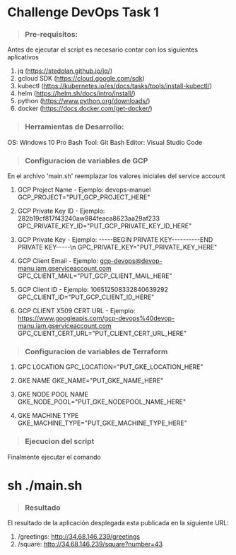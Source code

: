 # Challenge DevOps Task 1

> ### Pre-requisitos:
Antes de ejecutar el script es necesario contar con los siguientes aplicativos

1. jq (https://stedolan.github.io/jq/)
2. gcloud SDK (https://cloud.google.com/sdk)
3. kubectl (https://kubernetes.io/es/docs/tasks/tools/install-kubectl/)
4. helm (https://helm.sh/docs/intro/install/)
5. python (https://www.python.org/downloads/)
6. docker (https://docs.docker.com/get-docker/)

> ### Herramientas de Desarrollo:
OS: Windows 10 Pro
Bash Tool: Git Bash
Editor: Visual Studio Code

> ### Configuracion de variables de GCP
En el archivo 'main.sh' reemplazar los valores iniciales del service account

1. GCP Project Name - Ejemplo: devops-manuel
GCP_PROJECT="PUT_GCP_PROJECT_HERE"

2. GCP Private Key ID - Ejemplo: 282b19cf817f43240aw984feaca8623aa29af233
GPC_PRIVATE_KEY_ID="PUT_GCP_PRIVATE_KEY_ID_HERE"

3. GCP Private Key - Ejemplo: -----BEGIN PRIVATE KEY-----\-----END PRIVATE KEY-----\n
GPC_PRIVATE_KEY="PUT_PRIVATE_KEY_HERE"

4. GCP Client Email - Ejemplo: gcp-devops@devop-manu.iam.gserviceaccount.com
GPC_CLIENT_MAIL="PUT_GCP_CLIENT_MAIL_HERE"

5. GCP Client ID - Ejemplo: 106512508332840639292
GPC_CLIENT_ID="PUT_GCP_CLIENT_ID_HERE"

6. GCP CLIENT X509 CERT URL - Ejemplo: https://www.googleapis.com/gcp-devops%40devop-manu.iam.gserviceaccount.com
GPC_CLIENT_CERT_URL="PUT_CLIENT_CERT_URL_HERE"

> ### Configuracion de variables de Terraform

1. GPC LOCATION
GPC_LOCATION="PUT_GKE_LOCATION_HERE"

2. GKE NAME
GKE_NAME="PUT_GKE_NAME_HERE"

3. GKE NODE POOL NAME
GKE_NODE_POOL="PUT_GKE_NODEPOOL_NAME_HERE"

4. GKE MACHINE TYPE
GKE_MACHINE_TYPE="PUT_GKE_MACHINE_TYPE_HERE"

> ### Ejecucion del script

Finalmente ejecutar el comando
# sh ./main.sh

> ### Resultado

El resultado de la aplicación desplegada esta publicada en la siguiente URL:

1. /greetings: http://34.68.146.239/greetings
2. /square: http://34.68.146.239/square?number=43
